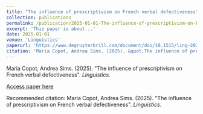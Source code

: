 ```yaml
---
title: "The influence of prescriptivism on French verbal defectiveness"
collection: publications
permalink: /publication/2025-01-01-The-influence-of-prescriptivism-on-French-verbal-d
excerpt: 'This paper is about...'
date: 2025-01-01
venue: 'Linguistics'
paperurl: 'https://www.degruyterbrill.com/document/doi/10.1515/ling-2023-0028/html'
citation: 'Maria Copot, Andrea Sims. (2025). &quot;The influence of prescriptivism on French verbal defectiveness&quot;. <i>Linguistics</i>.'
---
```


Maria Copot, Andrea Sims. (2025). "The influence of prescriptivism on French verbal defectiveness". <i>Linguistics</i>.

[Access paper here](https://www.degruyterbrill.com/document/doi/10.1515/ling-2023-0028/html)

Recommended citation: Maria Copot, Andrea Sims. (2025). "The influence of prescriptivism on French verbal defectiveness". <i>Linguistics</i>.
